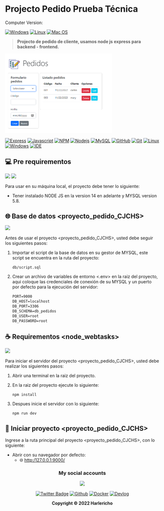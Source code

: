 # Projecto Pedido Prueba Técnica

Computer Version:

[![Windows](https://img.shields.io/badge/Windows-0078D6?style=for-the-badge&logo=windows&logoColor=white)](https://www.microsoft.com/es-es/windows/windows-11?r=1)
[![Linux](https://img.shields.io/badge/Linux-FF6600?style=for-the-badge&logo=linux&logoColor=white)](https://ubuntu.com/)
[![Mac OS](https://img.shields.io/badge/mac%20os-000000?style=for-the-badge&logo=macos&logoColor=F0F0F0)](https://www.apple.com/la/mac/)

> <strong> Projecto de pedido de cliente, usamos node js express para backend - frontend. </strong>

<img src="Capture.PNG" width="350" alt="proyect"/>

[![Express](https://img.shields.io/badge/Express.js-404D59?style=for-the-badge&logo=express)](https://expressjs.com/es/)
[![Javascript](https://img.shields.io/badge/JavaScript-323330?style=for-the-badge&logo=javascript&logoColor=F7DF1E)](https://www.javascript.com/)
[![NPM](https://img.shields.io/badge/npm-CB3837?style=for-the-badge&logo=npm&logoColor=white)](https://www.npmjs.com/)
[![Nodejs](https://img.shields.io/badge/Node.js-339933?style=for-the-badge&logo=nodedotjs&logoColor=white)](https://nodejs.org/es/)
[![MySQL](https://img.shields.io/badge/MySQL-00000F?style=for-the-badge&logo=mysql&logoColor=white)](https://www.mysql.com/)
[![GitHub](https://img.shields.io/badge/GitHub-100000?style=for-the-badge&logo=github&logoColor=white)](https://github.com/)
[![Git](https://img.shields.io/badge/Git-E34F26?style=for-the-badge&logo=git&logoColor=white)](https://git-scm.com/)
[![Linux](https://img.shields.io/badge/Linux-FF6600?style=for-the-badge&logo=linux&logoColor=white)](https://www.linux.org/)
[![Windows](https://img.shields.io/badge/Windows-017AD7?style=for-the-badge&logo=windows&logoColor=white)](https://www.microsoft.com/es-es/windows/windows-11?r=1)
[![IDE](https://img.shields.io/badge/Visual_studio_code-0078D4?style=for-the-badge&logo=visual%20studio%20code&logoColor=white)](https://code.visualstudio.com/)

## 💻 Pre requirementos

<img src="https://img.shields.io/badge/Node.js-339933?style=for-the-badge&logo=nodedotjs&logoColor=white" />
<img src="https://img.shields.io/badge/MySQL-005C84?style=for-the-badge&logo=mysql&logoColor=white" />

Para usar en su máquina local, el proyecto debe tener lo siguiente:

- Tener instalado NODE JS en la version 14 en adelante y MYSQL version 5.8.

## 🌐 Base de datos <proyecto_pedido_CJCHS>

<img src="https://img.shields.io/badge/MySQL-005C84?style=for-the-badge&logo=mysql&logoColor=white" />

Antes de usar el proyecto <proyecto_pedido_CJCHS>, usted debe seguir los siguientes pasos:

1. Importar el script de la base de datos en su gestor de MYSQL, este script se encuentra en la ruta del proyecto:
   ```
   db/script.sql
   ```
2. Crear un archivo de variables de entorno <.env> en la raiz del proyecto, aqui coloque las credenciales de conexión de su MYSQL y un puerto por defecto para la ejecución del servidor:
   ```
   PORT=9000
   DB_HOST=localhost
   DB_PORT=3306
   DB_SCHEMA=db_pedidos
   DB_USER=root
   DB_PASSWORD=root
   ```

## ☕ Requirementos <node_webtasks>

<img src="https://img.shields.io/badge/Node.js-339933?style=for-the-badge&logo=nodedotjs&logoColor=white" />

Para iniciar el servidor del proyecto <proyecto_pedido_CJCHS>, usted debe realizar los siguientes pasos:

1. Abrir una terminal en la raiz del proyecto.
2. En la raiz del proyecto ejecute lo siguiente:

   ```
   npm install
   ```

3. Despues inicie el servidor con lo siguiente:

   ```
   npm run dev
   ```

## 🚀 Iniciar proyecto <proyecto_pedido_CJCHS>

Ingrese a la ruta principal del proyecto <proyecto_pedido_CJCHS>, con lo siguiente:

- Abrir con su navegador por defecto:
  - 🌐 [http:/127.0.0.1:9000/](http://127.0.0.1:9000/)

<div align="center">

### My social accounts

![](https://avatars.githubusercontent.com/u/42042270?s=48&v=4)

[![Twitter Badge](https://img.shields.io/badge/Twitter-1DA1F2?style=for-the-badge&logo=twitter&logoColor=white)](https://twitter.com/harlericho)
[![Github](https://img.shields.io/badge/GitHub-100000?style=for-the-badge&logo=github&logoColor=white)](https://github.com/harlericho)
[![Docker](https://img.shields.io/badge/Docker-2496ED?style=for-the-badge&logo=docker&logoColor=white)](https://hub.docker.com/u/harlericho)
[![Devlog](https://img.shields.io/badge/dev.to-0A0A0A?style=for-the-badge&logo=dev.to&logoColor=white)](https://harlericho.tech)

</div>

<p align="center"><strong>Copyright © 2022 Harlericho</strong></p>
